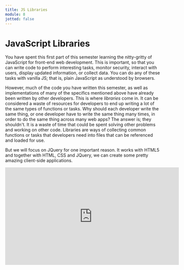 ```yaml
---
title: JS Libraries
module: 8
jotted: false
---
```


# JavaScript Libraries

You have spent this first part of this semester learning the nitty-gritty of JavaScript for front-end web development. This is important, so that you can write code to perform interesting tasks, monitor security, interact with users, display updated information, or collect data. You can do any of these tasks with vanilla JS; that is, plain JavaScript as understood by browsers.

However, much of the code you have written this semester, as well as implementations of many of the specifics mentioned above have already been written by other developers. This is where _libraries_ come in. It can be considered a waste of resources for developers to end up writing a lot of the same types of functions or tasks. Why should each developer write the same thing, or one developer have to write the same thing many times, in order to do the same thing across many web apps? The answer is; they shouldn't. It is a waste of time that could be spent solving other problems and working on other code. Libraries are ways of collecting common functions or tasks that developers need into files that can be referenced and loaded for use.

But we will focus on JQuery for one important reason.  It works with HTML5 and together with HTML, CSS and JQuery, we can create some pretty amazing client-side applications.

<iframe width="560" height="315" src="https://www.youtube.com/embed/EwSGQLqkQpM" frameborder="0" allow="accelerometer; autoplay; encrypted-media; gyroscope; picture-in-picture" allowfullscreen></iframe>